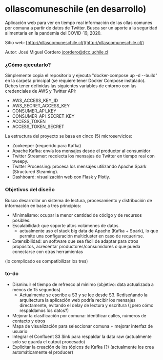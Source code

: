# ollascomuneschile (en desarrollo)

Aplicación web para ver en tiempo real información de las ollas comunes por comuna a partir de datos de Twitter. Busca ser un aporte a la seguridad alimentaria en la pandemia del COVID-19, 2020.

Sitio web: [http://ollascomuneschile.cl/](http://ollascomuneschile.cl/)

Autor: José Miguel Cordero [jcordero@dcc.uchile.cl](mailto:jcordero@dcc.uchile.cl)

### ¿Cómo ejecutarlo?

Simplemente copia el repositorio y ejecuta "docker-compose up -d --build" en la carpeta principal 
(se requiere tener Docker Compose instalado).
Debes tener definidas las siguientes variables de entorno con las credenciales de AWS y Twitter API:
* AWS_ACCESS_KEY_ID
* AWS_SECRET_ACCESS_KEY
* CONSUMER_API_KEY
* CONSUMER_API_SECRET_KEY
* ACCESS_TOKEN
* ACCESS_TOKEN_SECRET

La estructura del proyecto se basa en cinco (5) microservicios:
* Zookeeper (requerido para Kafka)
* Apache Kafka: envía los mensajes desde el productor al consumidor 
* Twitter Streamer: recolecta los mensajes de Twitter en tiempo real con tweepy.
* Twitter Processing: procesa los mensajes utilizando Apache Spark (Structured Steaming).
* Dashboard: visualización web con Flask y Plotly.

### Objetivos del diseño
Busco desarrollar un sistema de lectura, procesamiento y distribución de información en base a tres principios:

* Minimalismo: ocupar la menor cantidad de código y de recursos posibles.
* Escalabilidad: que soporte altos volúmenes de datos.
    * actualmente uso el stack big data de Apache (Kafka + Spark), lo que permite una configuración multicluster
    en caso de requerirse.
* Extensibilidad: un software que sea fácil de adaptar para otros propósitos, acrecentar productores/consumidores o
que pueda conectarse con otras herramientas

(lo complicado es compatibilizar los tres)
### to-do
* Disminuir el tiempo de refresco al mínimo (objetivo: data actualizada a menos de 15 segundos)
    * Actualmente se escribe a S3 y se lee desde S3. Rediseñando la arquitectura la aplicación web podría recibir
    los mensajes directamente, evitando el delay de lectura y escritura (¿pero cómo respaldamos los datos?)
* Mejorar la clasificación por comuna: identificar calles, números de contacto y otros
* Mapa de visualización para seleccionar comuna + mejorar interfaz de usuario
* Integrar el Confluent S3 Sink para respaldar la data raw (actualmente solo se guarda el output procesado)
* Explicitar la creación de los tópicos de Kafka (?) (actualmente los crea automáticamente el producer)